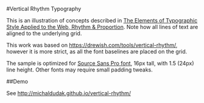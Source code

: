 #Vertical Rhythm Typography

This is an illustration of concepts described in [The Elements of Typographic Style Applied to the Web, Rhythm & Proportion](http://webtypography.net/2.2.2). Note how all lines of text are aligned to the underlying grid. 

This work was based on https://drewish.com/tools/vertical-rhythm/, however it is more strict, as all the font baselines are placed on the grid.

The sample is optimized for [Source Sans Pro font](https://github.com/adobe/source-sans-pro), 16px tall, with 1.5 (24px) line height. Other fonts may require small padding tweaks.

##Demo

See http://michaldudak.github.io/vertical-rhythm/
